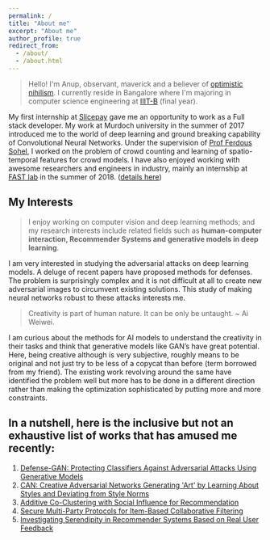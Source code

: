 ```yaml
---
permalink: /
title: "About me"
excerpt: "About me"
author_profile: true
redirect_from: 
  - /about/
  - /about.html
---
```


> Hello! I'm Anup, observant, maverick and a believer of [optimistic nihilism](https://www.youtube.com/watch?v=MBRqu0YOH14). I currently reside in Bangalore where I'm majoring in computer science engineering at [IIIT-B](https://www.iiitb.ac.in/) (final year). 

My first internship at [Slicepay](https://slicepay.in/) gave me an opportunity to work as a Full stack developer. My work at Murdoch university in the summer of 2017 introduced me to the world of deep learning and ground breaking capability of Convolutional Neural Networks. Under the supervision of [Prof Ferdous Sohel](http://profiles.murdoch.edu.au/myprofile/ferdous-sohel/), I worked on the problem of crowd counting and learning of spatio-temporal features for crowd models. I have also enjoyed working with awesome researchers and engineers in industry, mainly an internship at [FAST lab](http://www.rennes.supelec.fr/ren/rd/fast/team.php) in the summer of 2018. ([details here](https://anup-deshmukh.github.io/publications/))
     
## My Interests

>I enjoy working on computer vision and deep learning methods; and my research interests include related fields such as **human-computer interaction, Recommender Systems and generative models in deep learning**. 

I am very interested in studying the adversarial attacks on deep learning models. A deluge of recent papers have proposed methods for defenses. The problem is surprisingly complex and it is not difficult at all to create new adversarial images  to circumvent existing solutions. This study of making neural networks robust to these attacks interests me. 

> Creativity is part of human nature. It can be only be untaught. ~ Ai Weiwei.

I am curious about the methods for AI models to understand the creativity in their tasks and think that generative models like GAN’s have great potential. Here, being creative although is very subjective, roughly means to be original and not just try to be less of a copycat than before (term borrowed from my friend). The existing work revolving around the same have identified the problem well but more has to be done in a different direction rather than making the optimization sophisticated by putting more and more constraints. 

In a nutshell, here is the inclusive but not an exhaustive list of works that has amused me recently:
------

1. [Defense-GAN: Protecting Classifiers Against Adversarial Attacks Using Generative Models](https://arxiv.org/abs/1805.06605)
1. [CAN: Creative Adversarial Networks Generating 'Art' by Learning About Styles and Deviating from Style Norms](https://arxiv.org/pdf/1706.07068.pdf) 
1. [Additive Co-Clustering with Social Influence for Recommendation](https://cseweb.ucsd.edu/classes/fa17/cse291-b/reading/p193-du.pdf)
1. [Secure Multi-Party Protocols for Item-Based Collaborative Filtering](https://www.openu.ac.il/lists/mediaserver_documents/personalsites/tamirtassa/ppcf_recsys.pdf)
1. [Investigating Serendipity in Recommender Systems Based on Real User Feedback](https://www-users.cs.umn.edu/~zhaox331/papers/denis2018sac.pdf)




